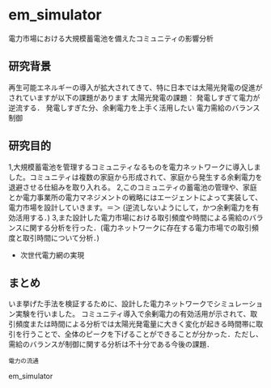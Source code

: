 em_simulator
============
電力市場における大規模蓄電池を備えたコミュニティの影響分析

## 研究背景
再生可能エネルギーの導入が拡大されてきて、特に日本では太陽光発電の促進がされていますが以下の課題があります
太陽光発電の課題：
 発電しすぎて電力が逆流する．
 発電しすぎた分、余剰電力を上手く活用したい
 電力需給のバランス制御

## 研究目的

1,大規模蓄電池を管理するコミュニティなるものを電力ネットワークに導入しました。コミュニティは複数の家庭から形成されて、家庭から発生する余剰電力を退避させる仕組みを取り入れる。
2,このコミュニティの蓄電池の管理や、家庭とか電力事業所の電力マネジメントの戦略にはエージェントによって実装して、電力市場を設計していきます。＝＞ (逆流しないようにして，かつ余剰電力を有効活用する．)
3,また設計した電力市場における取引頻度や時間による需給のバランスに関する分析を行った．(電力ネットワークに存在する電力市場での取引頻度と取引時間について分析．)
* 次世代電力網の実現

## まとめ
いま挙げた手法を検証するために、設計した電力ネットワークでシミュレーション実験を行いました。
コミュニティ導入で余剰電力の有効活用が示されて、取引頻度または時間による分析では太陽光発電量に大きく変化が起きる時間帯に取引を行うことで、全体のピークを下げることができることが分かった．ただし、需給のバランスが制御に関する分析は不十分である今後の課題．

```
電力の流通 
```
em_simulator
